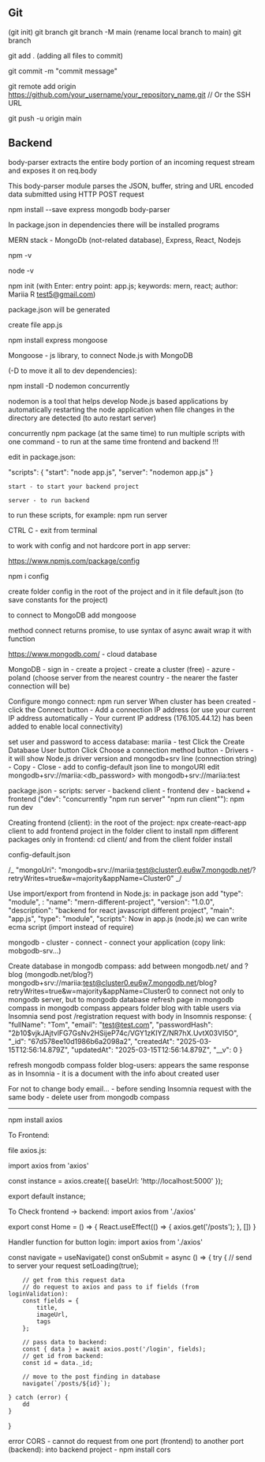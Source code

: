 ## Git

(git init)
git branch
git branch -M main (rename local branch to main)
git branch

git add . (adding all files to commit)

git commit -m "commit message"

git remote add origin https://github.com/your_username/your_repository_name.git // Or the SSH URL

git push -u origin main

## Backend

body-parser extracts the entire body portion of an incoming request stream and exposes it on req.body

This body-parser module parses the JSON, buffer, string and URL encoded data submitted using HTTP POST request

npm install --save express mongodb body-parser

In package.json in dependencies there will be installed programs

MERN stack - MongoDb (not-related database), Express, React, Nodejs

npm -v

node -v

npm init (with Enter: entry point: app.js; keywords: mern, react; author: Mariia R <test5@gmail.com>)

package.json will be generated

create file app.js

npm install express mongoose

Mongoose - js library, to connect Node.js with MongoDB

(-D to move it all to dev dependencies):

npm install -D nodemon concurrently

nodemon is a tool that helps develop Node.js based applications
by automatically restarting the node application when file changes
in the directory are detected (to auto restart server)

concurrently npm package (at the same time) to run multiple scripts with one command - to
run at the same time frontend and backend !!!

edit in package.json:

"scripts": {
"start": "node app.js",
"server": "nodemon app.js"
}

    start - to start your backend project

    server - to run backend

to run these scripts, for example: npm run server

CTRL C - exit from terminal

to work with config and not hardcore port in app server:

https://www.npmjs.com/package/config

npm i config

create folder config in the root of the project and in it file default.json (to save
constants for the project)

to connect to MongoDB add mongoose

method connect returns promise, to use syntax of async await wrap it with function

https://www.mongodb.com/ - cloud database

MongoDB - sign in - create a project - create a cluster (free) -
azure - poland (choose server from the nearest country - the nearer the faster connection will be)

Configure mongo connect:
npm run server
When cluster has been created - click the Connect button -
Add a connection IP address (or use your current IP address automatically - Your current IP address (176.105.44.12) has been added to enable local connectivity)

set user and password to access database: mariia - test
Click the Create Database User button
Click Choose a connection method button - Drivers - it will show Node.js driver version
and mongodb+srv line (connection string) - Copy - Close - add to config-default json line to mongoURI
edit mongodb+srv://mariia:<db_password> with mongodb+srv://mariia:test

package.json - scripts:
server - backend
client - frontend
dev - backend + frontend ("dev": "concurrently \"npm run server\" \"npm run client\""): npm run dev

Creating frontend (client):
in the root of the project: npx create-react-app client
to add frontend project in the folder client
to install npm different packages only in frontend: cd client/ and from the client folder install

config-default.json

/_ "mongoUri": "mongodb+srv://mariia:test@cluster0.eu6w7.mongodb.net/?retryWrites=true&w=majority&appName=Cluster0" _/

Use import/export from frontend in Node.js: in package json add "type": "module", :
"name": "mern-different-project",
"version": "1.0.0",
"description": "backend for react javascript different project",
"main": "app.js",
"type": "module",
"scripts":
Now in app.js (node.js) we can write ecma script (import instead of require)

mongodb - cluster - connect - connect your application (copy link: mobgodb-srv...)

Create database in mongodb compass:
add between mongodb.net/ and ? blog (mongodb.net/blog?)
mongodb+srv://mariia:test@cluster0.eu6w7.mongodb.net/blog?retryWrites=true&w=majority&appName=Cluster0
to connect not only to mongodb server, but to mongodb database
refresh page in mongodb compass
in mongodb compass appears folder blog with table users
via Insomnia send post /registration request with body
in Insomnis response:
{
"fullName": "Tom",
"email": "test@test.com",
"passwordHash": "$2b$10$vjkJAjtvlFG7GsNv2HSijeP74c/VGY1zKIYZ/NR7hX.UvtX03VI5O",
"\_id": "67d578ee10d1986b6a2098a2",
"createdAt": "2025-03-15T12:56:14.879Z",
"updatedAt": "2025-03-15T12:56:14.879Z",
"\_\_v": 0
}

refresh mongodb compass folder blog-users: appears the same response as in Insomnia - it is a document with
the info about created user

For not to change body email... - before sending Insomnia request with the same body - delete
user from mongodb compass

---

npm install axios

To Frontend:

file axios.js:

import axios from 'axios'

const instance = axios.create({
baseUrl: 'http://localhost:5000'
});

export default instance;

To Check frontend -> backend:
import axios from './axios'

export const Home = () => {
React.useEffect(() => {
axios.get('/posts');
}, [])
}

Handler function for button login:
import axios from './axios'

const navigate = useNavigate()
const onSubmit = async () => {
try {
// send to server your request
setLoading(true);

        // get from this request data
        // do request to axios and pass to if fields (from loginValidation):
        const fields = {
            title,
            imageUrl,
            tags
        };

        // pass data to backend:
        const { data } = await axios.post('/login', fields);
        // get id from backend:
        const id = data._id;

        // move to the post finding in database
        navigate(`/posts/${id}`);

    } catch (error) {
        dd
    }

}

error CORS - cannot do request from one port (frontend) to another port (backend):
into backend project - npm install cors
